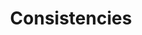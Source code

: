---
subTitle: "IDENTITY / BRAND" 
title: "Consistencies"
tags: portfolio
order: 3
img: "/assets/images/projects/brand-identities-thumb.jpg"
alt: "Image for itemizing identity and brand category"
linkText: "Take a look at the samples"
cases:
  - header: "Virgin Oil Co menù da tavolo"
    description: |
        Virgin Oil Co. was a vibrant American-Italian restaurant and bar situated in the heart of Helsinki, Finland, at Mannerheimintie 5. Established back in 2006, it quickly became a popular destination for both locals and visitors, renowned for its wood-fired pizzas, diverse menu, and lively atmosphere. Virgin oil Co. featured a multi-level layout, with the ground floor housing the main dining area and bar, and an upper floor that hosted a club known for live music and performances. This combination made the establishment a versatile venue, catering to those seeking a dining experience, a casual drink, or evening entertainment. In addition to its culinary offerings, Virgin Oil Co. also operated the SpåraKoff, a unique pub tram that still provides circular tours of downtown Helsinki. After 13 years of operation, Virgin Oil Co. closed its doors in 2019, however it remains a fond memory for many, remembered for its contribution to Helsinki's dining and nightlife scene.<br>
        <br>
        Table menu of Virgin Oil Co. had to establish itself equally ambitious as the passion necessitated for sustaining such extensive variety of cuisine so expenses were not priority when the design, touch and feel, and eventually the packaging of 'Menù da tavolo' were conceived.<br>
        <br>
        <strong>Original Virgin Oil Co. insignia</strong>: Jarkko Nevakallio<br>
        <strong>Copywriter</strong>: Katri Karsi<br>
        <strong>Client</strong>: Juha Hauta / HOK-Elanto Restaurants
    images:
      - "/assets/images/projects/web/virgin-oil-table-menu-spread.jpg"
      - "/assets/images/projects/composites/virgin-oil-menu-01.jpg"
      - "/assets/images/projects/composites/virgin-oil-menu-02.jpg"
      - "/assets/images/projects/composites/virgin-oil-menu-03.jpg"
      - "/assets/images/projects/composites/virgin-oil-menu-04.jpg"
      - "/assets/images/projects/composites/virgin-oil-menu-05.jpg"

  - header: "Gastropub Stone's"
    description: |
        Gastropub Stone's, located at Keskuskatu 4 in the heart of Helsinki, is renowned for its handcrafted burgers made from premium local ingredients and an extensive selection of specialty beers catering to discerning enthusiasts. The establishment's relaxed ambiance and rock-inspired decor make it a popular spot for both locals and visitors seeking a casual dining experience. Stone’s underwent quite extensive facelift during the summer 2012 and have kept it's appearance ever since. Along with the outfit came new cuisine and distinctive selection of beverages. I was inspired to deliver typography, textures, layout and visual aesthetics for graphics, photos plus campaign visuals in general.<br>
        <br>
        <strong>Art Director</strong>: Sami Lainio<br>
        <strong>Copywriters</strong>: Jan-Erik Ehrström & Saara Kullström-Koljonen<br>
        <strong>Client</strong>: Kenneth Granroth / HOK-Elanto Restaurants
    images:
      - "/assets/images/projects/web/stones-facade-1920x848.jpg"
      - "/assets/images/projects/poster/stones-menu.jpg"
      - "/assets/images/projects/poster/stones-unholy-dalliance.jpg"
      - "/assets/images/projects/poster/stones-cards.jpg"
      - "/assets/images/projects/poster/stonespubfi.jpg"


  - header: "Post Control Helsinki"
    description: |
        I designed the basics of visual identity for Helsinki based high-end post production company in Suvilahti Power Plant. The appearance was meant to evoke impressions about analogue precision and organicity as counterforces to the monoconformity of digital era. Among tv & cinema professionals the key colour red needs no further argumentations.<br>
        <br>
        <strong>Clients</strong>: Jukka Kujala, Marko Terävä, Petri Riikonen & Juuso Selin / Post Control Helsinki
    images:
      - "/assets/images/projects/web/postcontrol.jpg"
---